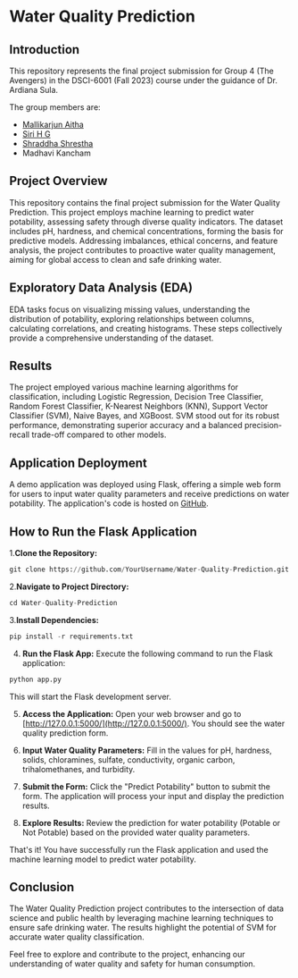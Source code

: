# Water Quality Prediction

## Introduction

This repository represents the final project submission for Group 4 (The Avengers) in the DSCI-6001 (Fall 2023) course under the guidance of Dr. Ardiana Sula.

The group members are:

- [Mallikarjun Aitha](https://www.linkedin.com/in/mallikarjun-aitha/)
- [Siri H G](https://www.linkedin.com/in/sirihg/)
- [Shraddha Shrestha](https://www.linkedin.com/in/shraddha-shrestha-j06/)
- Madhavi Kancham

## Project Overview

This repository contains the final project submission for the Water Quality Prediction. This project employs machine learning to predict water potability, assessing safety through diverse quality indicators. The dataset includes pH, hardness, and chemical concentrations, forming the basis for predictive models. Addressing imbalances, ethical concerns, and feature analysis, the project contributes to proactive water quality management, aiming for global access to clean and safe drinking water.

## Exploratory Data Analysis (EDA)

EDA tasks focus on visualizing missing values, understanding the distribution of potability, exploring relationships between columns, calculating correlations, and creating histograms. These steps collectively provide a comprehensive understanding of the dataset.

## Results

The project employed various machine learning algorithms for classification, including Logistic Regression, Decision Tree Classifier, Random Forest Classifier, K-Nearest Neighbors (KNN), Support Vector Classifier (SVM), Naive Bayes, and XGBoost. SVM stood out for its robust performance, demonstrating superior accuracy and a balanced precision-recall trade-off compared to other models.

## Application Deployment

A demo application was deployed using Flask, offering a simple web form for users to input water quality parameters and receive predictions on water potability. The application's code is hosted on [GitHub](https://github.com/Projects-UNH/Water-Quality-Prediction).

## How to Run the Flask Application

1.**Clone the Repository:**
```python
git clone https://github.com/YourUsername/Water-Quality-Prediction.git
```
2.**Navigate to Project Directory:**
```python
cd Water-Quality-Prediction
```
3.**Install Dependencies:**
```python
pip install -r requirements.txt
```
4. **Run the Flask App:**
Execute the following command to run the Flask application:
```python
python app.py
```

This will start the Flask development server.

5. **Access the Application:**
Open your web browser and go to [http://127.0.0.1:5000/](http://127.0.0.1:5000/). You should see the water quality prediction form.

6. **Input Water Quality Parameters:**
Fill in the values for pH, hardness, solids, chloramines, sulfate, conductivity, organic carbon, trihalomethanes, and turbidity.

7. **Submit the Form:**
Click the "Predict Potability" button to submit the form. The application will process your input and display the prediction results.

8. **Explore Results:**
Review the prediction for water potability (Potable or Not Potable) based on the provided water quality parameters.

That's it! You have successfully run the Flask application and used the machine learning model to predict water potability.


## Conclusion

The Water Quality Prediction project contributes to the intersection of data science and public health by leveraging machine learning techniques to ensure safe drinking water. The results highlight the potential of SVM for accurate water quality classification.


Feel free to explore and contribute to the project, enhancing our understanding of water quality and safety for human consumption.
